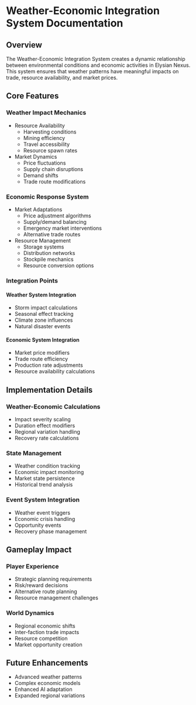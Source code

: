 # Weather-Economic Integration System Documentation

## Overview
The Weather-Economic Integration System creates a dynamic relationship between environmental conditions and economic activities in Elysian Nexus. This system ensures that weather patterns have meaningful impacts on trade, resource availability, and market prices.

## Core Features

### Weather Impact Mechanics
- Resource Availability
  - Harvesting conditions
  - Mining efficiency
  - Travel accessibility
  - Resource spawn rates
- Market Dynamics
  - Price fluctuations
  - Supply chain disruptions
  - Demand shifts
  - Trade route modifications

### Economic Response System
- Market Adaptations
  - Price adjustment algorithms
  - Supply/demand balancing
  - Emergency market interventions
  - Alternative trade routes
- Resource Management
  - Storage systems
  - Distribution networks
  - Stockpile mechanics
  - Resource conversion options

### Integration Points

#### Weather System Integration
- Storm impact calculations
- Seasonal effect tracking
- Climate zone influences
- Natural disaster events

#### Economic System Integration
- Market price modifiers
- Trade route efficiency
- Production rate adjustments
- Resource availability calculations

## Implementation Details

### Weather-Economic Calculations
- Impact severity scaling
- Duration effect modifiers
- Regional variation handling
- Recovery rate calculations

### State Management
- Weather condition tracking
- Economic impact monitoring
- Market state persistence
- Historical trend analysis

### Event System Integration
- Weather event triggers
- Economic crisis handling
- Opportunity events
- Recovery phase management

## Gameplay Impact

### Player Experience
- Strategic planning requirements
- Risk/reward decisions
- Alternative route planning
- Resource management challenges

### World Dynamics
- Regional economic shifts
- Inter-faction trade impacts
- Resource competition
- Market opportunity creation

## Future Enhancements
- Advanced weather patterns
- Complex economic models
- Enhanced AI adaptation
- Expanded regional variations 